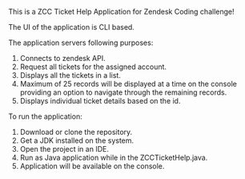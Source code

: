 This is a ZCC Ticket Help Application for Zendesk Coding challenge!

The UI of the application is CLI based.

The application servers following purposes:
1. Connects to zendesk API.
2. Request all tickets for the assigned account.
3. Displays all the tickets in a list.
4. Maximum of 25 records will be displayed at a time on the console providing an option to navigate through the remaining records.
5. Displays individual ticket details based on the id.

To run the application:
1. Download or clone the repository.
2. Get a JDK installed on the system.
3. Open the project in an IDE.
4. Run as Java application while in the ZCCTicketHelp.java.
5. Application will be available on the console.
